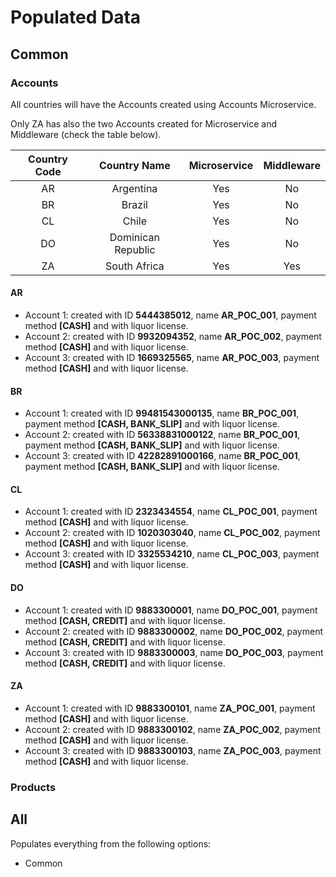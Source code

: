 # Populated Data

## Common

### Accounts

All countries will have the Accounts created using Accounts Microservice.

Only ZA has also the two Accounts created for Microservice and Middleware (check the table below).

| Country Code | Country Name | Microservice | Middleware |
|:-----------:|:-----------:|:-----------:|:-----------:|
| AR | Argentina | Yes | No |
| BR | Brazil | Yes | No |
| CL | Chile | Yes | No |
| DO | Dominican Republic | Yes | No |
| ZA | South Africa | Yes | Yes |

#### AR

- Account 1: created with ID **5444385012**, name **AR_POC_001**, payment method **[CASH]** and with liquor license.
- Account 2: created with ID **9932094352**, name **AR_POC_002**, payment method **[CASH]** and with liquor license.
- Account 3: created with ID **1669325565**, name **AR_POC_003**, payment method **[CASH]** and with liquor license.

#### BR

- Account 1: created with ID **99481543000135**, name **BR_POC_001**, payment method **[CASH, BANK_SLIP]** and with liquor license.
- Account 2: created with ID **56338831000122**, name **BR_POC_001**, payment method **[CASH, BANK_SLIP]** and with liquor license.
- Account 3: created with ID **42282891000166**, name **BR_POC_001**, payment method **[CASH, BANK_SLIP]** and with liquor license.

#### CL

- Account 1: created with ID **2323434554**, name **CL_POC_001**, payment method **[CASH]** and with liquor license.
- Account 2: created with ID **1020303040**, name **CL_POC_002**, payment method **[CASH]** and with liquor license.
- Account 3: created with ID **3325534210**, name **CL_POC_003**, payment method **[CASH]** and with liquor license.

#### DO

- Account 1: created with ID **9883300001**, name **DO_POC_001**, payment method **[CASH, CREDIT]** and with liquor license.
- Account 2: created with ID **9883300002**, name **DO_POC_002**, payment method **[CASH, CREDIT]** and with liquor license.
- Account 3: created with ID **9883300003**, name **DO_POC_003**, payment method **[CASH, CREDIT]** and with liquor license.

#### ZA

- Account 1: created with ID **9883300101**, name **ZA_POC_001**, payment method **[CASH]** and with liquor license.
- Account 2: created with ID **9883300102**, name **ZA_POC_002**, payment method **[CASH]** and with liquor license.
- Account 3: created with ID **9883300103**, name **ZA_POC_003**, payment method **[CASH]** and with liquor license.

### Products

## All

Populates everything from the following options:

- Common
